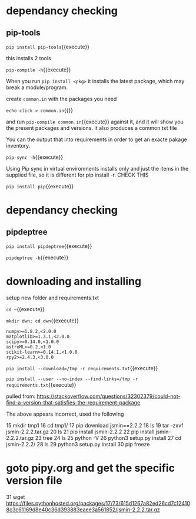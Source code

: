 # dependancy checking 

## pip-tools

`pip install pip-tools`{{execute}}

this installs 2 tools

`pip-compile -h`{{execute}}

When you run `pip install <pkg>` it installs the latest package, which may break a module/program. 

create `common.in` with the packages you need

`echo click > common.in`{{}}

and run `pip-compile common.in`{{execute}} against it, and it will show you the present packages and versions. It also produces a common.txt file

You can the output that into requirements in order to get an exacte pakage inventory.

`pip-sync -h`{{execute}}

Using Pip sync in virtual environments installs only and just the items in the supplied file, so  it is different for pip install -r.  CHECK THIS

`pip install pip`{{execute}} 

# dependancy checking 

## pipdeptree

`pip install pipdeptree`{{execute}}

`pipdeptree -h`{{execute}}



# downloading and installing

setup new folder and requirements.txt

`cd ~`{{execute}}

`mkdir dwn; cd dwn`{{execute}}

```
numpy>=1.8.2,<2.0.0
matplotlib>=1.3.1,<2.0.0
scipy>=0.14.0,<1.0.0
astroML>=0.2,<1.0
scikit-learn>=0.14.1,<1.0.0
rpy2>=2.4.3,<3.0.0
```

`pip install --download=/tmp -r requirements.txt`{{execute}}

`pip install --user --no-index --find-links=/tmp -r requirements.txt`{{execute}}


pulled from: https://stackoverflow.com/questions/32302379/could-not-find-a-version-that-satisfies-the-requirement-package

The above appears incorrect, used the following

   15  mkdir tmp1
   16  cd tmp1/
   17  pip download jsmin==2.2.2
   18  ls
   19  tar -zxvf jsmin-2.2.2.tar.gz 
   20  ls
   21  pip install jsmin-2.2.2
   22  pip install jsmin-2.2.2.tar.gz 
   23  tree
   24  ls
   25  python -V
   26  python3 setup.py install
   27  cd jsmin-2.2.2/
   28  ls
   29  python3 setup.py install
   30  pip freeze

# goto pipy.org and get the specific version file

   31  wget https://files.pythonhosted.org/packages/17/73/615d1267a82ed26cd7c124108c3c61169d8e40c36d393883eaee3a561852/jsmin-2.2.2.tar.gz
  